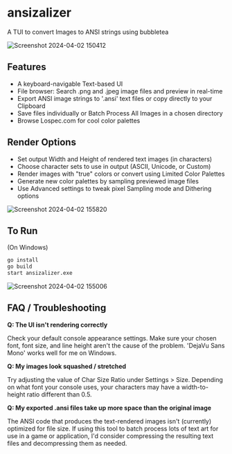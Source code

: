 # ansizalizer
A TUI to convert Images to ANSI strings using bubbletea

![Screenshot 2024-04-02 150412](https://github.com/Zebbeni/ansizalizer/assets/3377325/141c3662-7e70-4e82-ac0c-5db77adbf1c7)

## Features
- A keyboard-navigable Text-based UI
- File browser: Search .png and .jpeg image files and preview in real-time
- Export ANSI image strings to '.ansi' text files or copy directly to your Clipboard
- Save files individually or Batch Process All Images in a chosen directory
- Browse Lospec.com for cool color palettes

## Render Options
- Set output Width and Height of rendered text images (in characters)
- Choose character sets to use in output (ASCII, Unicode, or Custom)
- Render images with "true" colors or convert using Limited Color Palettes
- Generate new color palettes by sampling previewed image files
- Use Advanced settings to tweak pixel Sampling mode and Dithering options

![Screenshot 2024-04-02 155820](https://github.com/Zebbeni/ansizalizer/assets/3377325/24095f45-5c73-4654-a5e1-b491cda9dc66)

## To Run

(On Windows)
```bash
go install
go build
start ansizalizer.exe
```

![Screenshot 2024-04-02 155006](https://github.com/Zebbeni/ansizalizer/assets/3377325/d41df628-6c84-44e0-aa34-f7fcb72ed827)

## FAQ / Troubleshooting
**Q: The UI isn't rendering correctly**

Check your default console appearance settings. Make sure your chosen font, font size, and line height aren't the cause of the problem. 'DejaVu Sans Mono' works well for me on Windows.

**Q: My images look squashed / stretched**

Try adjusting the value of Char Size Ratio under Settings > Size. Depending on what font your console uses, your characters may have a width-to-height ratio different than 0.5.

**Q: My exported .ansi files take up more space than the original image**

The ANSI code that produces the text-rendered images isn't (currently) optimized for file size. If using this tool to batch process lots of text art for use in a game or application, I'd consider compressing the resulting text files and decompressing them as needed.
